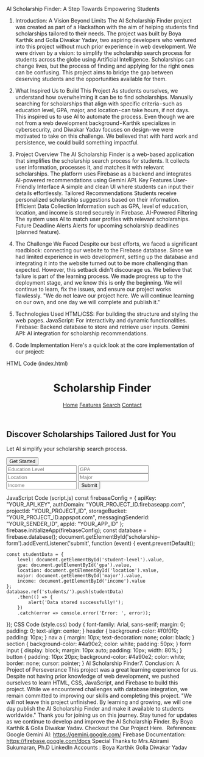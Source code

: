 AI Scholarship Finder: A Step Towards Empowering Students
1. Introduction: A Vision Beyond Limits
The AI Scholarship Finder project was created as part of a Hackathon with the aim of helping students find scholarships tailored to their needs. The project was built by Boya Karthik and Golla Diwakar Yadav, two aspiring developers who ventured into this project without much prior experience in web development.
We were driven by a vision: to simplify the scholarship search process for students across the globe using Artificial Intelligence. Scholarships can change lives, but the process of finding and applying for the right ones can be confusing. This project aims to bridge the gap between deserving students and the opportunities available for them.
2. What Inspired Us to Build This Project
As students ourselves, we understand how overwhelming it can be to find scholarships. Manually searching for scholarships that align with specific criteria - such as education level, GPA, major, and location - can take hours, if not days. This inspired us to use AI to automate the process.
Even though we are not from a web development background - Karthik specializes in cybersecurity, and Diwakar Yadav focuses on design - we were motivated to take on this challenge. We believed that with hard work and persistence, we could build something impactful.
3. Project Overview
The AI Scholarship Finder is a web-based application that simplifies the scholarship search process for students. It collects user information, processes it, and matches it with relevant scholarships. The platform uses Firebase as a backend and integrates AI-powered recommendations using Gemini API.
Key Features
User-Friendly Interface
A simple and clean UI where students can input their details effortlessly.
Tailored Recommendations
Students receive personalized scholarship suggestions based on their information.
Efficient Data Collection
Information such as GPA, level of education, location, and income is stored securely in Firebase.
AI-Powered Filtering
The system uses AI to match user profiles with relevant scholarships.
Future Deadline Alerts
Alerts for upcoming scholarship deadlines (planned feature).

4. The Challenge We Faced
Despite our best efforts, we faced a significant roadblock: connecting our website to the Firebase database. Since we had limited experience in web development, setting up the database and integrating it into the website turned out to be more challenging than expected.
However, this setback didn't discourage us. We believe that failure is part of the learning process. We made progress up to the deployment stage, and we know this is only the beginning. We will continue to learn, fix the issues, and ensure our project works flawlessly.
"We do not leave our project here. We will continue learning on our own, and one day we will complete and publish it."
5. Technologies Used
HTML/CSS: For building the structure and styling the web pages.
JavaScript: For interactivity and dynamic functionalities.
Firebase: Backend database to store and retrieve user inputs.
Gemini API: AI integration for scholarship recommendations.

6. Code Implementation
Here's a quick look at the core implementation of our project:

HTML Code (index.html)
<!DOCTYPE html>
<html lang="en">
<head>
    <meta charset="UTF-8">
    <meta name="viewport" content="width=device-width, initial-scale=1.0">
    <title>Scholarship Finder</title>
    <link rel="stylesheet" href="style.css">
</head>
<body>
    <header>
        <h1>Scholarship Finder</h1>
        <nav>
            <a href="#">Home</a>
            <a href="#">Features</a>
            <a href="#">Search</a>
            <a href="#">Contact</a>
        </nav>
    </header>
    <section>
        <h2>Discover Scholarships Tailored Just for You</h2>
        <p>Let AI simplify your scholarship search process.</p>
        <button>Get Started</button>
    </section>
    <div id="form">
        <form id="scholarship-form">
            <input type="text" id="student-level" placeholder="Education Level" required>
            <input type="number" id="gpa" placeholder="GPA" required>
            <input type="text" id="location" placeholder="Location" required>
            <input type="text" id="major" placeholder="Major" required>
            <input type="number" id="income" placeholder="Income" required>
            <button type="submit">Submit</button>
        </form>
    </div>
    <script src="https://www.gstatic.com/firebasejs/10.1.0/firebase-app.js"></script>
    <script src="https://www.gstatic.com/firebasejs/10.1.0/firebase-database.js"></script>
    <script src="script.js"></script>
</body>
</html>
JavaScript Code (script.js)
const firebaseConfig = {
    apiKey: "YOUR_API_KEY",
    authDomain: "YOUR_PROJECT_ID.firebaseapp.com",
    projectId: "YOUR_PROJECT_ID",
    storageBucket: "YOUR_PROJECT_ID.appspot.com",
    messagingSenderId: "YOUR_SENDER_ID",
    appId: "YOUR_APP_ID"
};
firebase.initializeApp(firebaseConfig);
const database = firebase.database();
document.getElementById('scholarship-form').addEventListener('submit', function (event) {
    event.preventDefault();
    
    const studentData = {
        level: document.getElementById('student-level').value,
        gpa: document.getElementById('gpa').value,
        location: document.getElementById('location').value,
        major: document.getElementById('major').value,
        income: document.getElementById('income').value
    };
    database.ref('students/').push(studentData)
        .then(() => {
            alert('Data stored successfully!');
        })
        .catch(error => console.error('Error: ', error));
});
CSS Code (style.css)
body {
    font-family: Arial, sans-serif;
    margin: 0;
    padding: 0;
    text-align: center;
}
header {
    background-color: #f0f0f0;
    padding: 10px;
}
nav a {
    margin: 10px;
    text-decoration: none;
    color: black;
}
section {
    background-color: #4a90e2;
    color: white;
    padding: 50px;
}
form input {
    display: block;
    margin: 10px auto;
    padding: 10px;
    width: 80%;
}
button {
    padding: 10px 20px;
    background-color: #4a90e2;
    color: white;
    border: none;
    cursor: pointer;
}
AI Scholarship Finder7. Conclusion: A Project of Perseverance
This project was a great learning experience for us. Despite not having prior knowledge of web development, we pushed ourselves to learn HTML, CSS, JavaScript, and Firebase to build this project. While we encountered challenges with database integration, we remain committed to improving our skills and completing this project.
"We will not leave this project unfinished. By learning and growing, we will one day publish the AI Scholarship Finder and make it available to students worldwide."
Thank you for joining us on this journey. Stay tuned for updates as we continue to develop and improve the AI Scholarship Finder.
By Boya Karthik & Golla Diwakar Yadav.
Checkout the Our Project Here. 
References:
Google Gemini AI: https://gemini.google.com/
Firebase Documentation: https://firebase.google.com/docs
Special Thanks to Mrs.Abirami Sukumaran, Ph.D
LinkedIn Accounts :
Boya Karthik
Golla Diwakar Yadav

